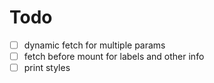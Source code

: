 # Todo
- [ ] dynamic fetch for multiple params
- [ ] fetch before mount for labels and other info
- [ ] print styles
